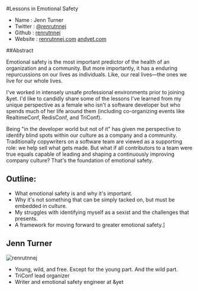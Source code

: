 #Lessons in Emotional Safety

* Name      : Jenn Turner
* Twitter   : [@renrutnnej][]
* Github    : [renrutnnej][]
* Website   : [renrutnnej.com][]
              [andyet.com][]

##Abstract

Emotional safety is the most important predictor of the health of an organization and a community. But more importantly, it has a enduring repurcussions on our lives as individuals. Like, our real lives—the ones we live for our whole lives.

I've worked in intensely unsafe professional environments prior to joining &yet. I'd like to candidly share some of the lessons I've learned from my unique perspective as a female who isn't a software developer but who spends much of her life around them (including co-organizing events like RealtimeConf, RedisConf, and TriConf).

Being "in the developer world but not of it" has given me perspective to identify blind spots within our culture as a company and a community. Traditionally copywriters on a software team are viewed as a supporting role: we help sell what gets made. But what if all contributors to a team were true equals capable of leading and shaping a continuously improving company culture? That's the foundation of emotional safety. 

## Outline: 
- What emotional safety is and why it's important.
- Why it's not something that can be simply tacked on, but must be embedded in culture.
- My struggles with identifying myself as a sexist and the challenges that presents.
- A framework for moving forward to greater emotional safety.]

## Jenn Turner

![renrutnnej](https://raw.github.com/cascadiajs/2013.cascadiajs.com/master/images/renrutnnej.png)

- Young, wild, and free. Except for the young part. And the wild part.
- TriConf lead organizer
- Writer and emotional safety engineer at &yet


[@renrutnnej]:http://twitter.com/renrutnnej
[renrutnnej]:http://github.com/renrutnnej
[renrutnnej.com]:http://renrutnnej.com
[andyet.com]:http://andyet.com/team/jenn


